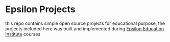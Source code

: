 # Epsilon Projects

this repo contains simple open source projects for educational purpose, the projects included here was built and implemented during [Epsilon Education Institute](https://epsiloneg.com/) courses
